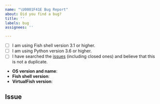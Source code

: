 ```yaml
---
name: "\U0001F41E Bug Report"
about: Did you find a bug?
title: ''
labels: bug
assignees: ''

---
```


<!--
  Hi there! Thank you for discovering and submitting an issue.

  Before you submit this, let’s make sure of a few things.
  Please make sure the following boxes are ticked if they are correct.
  If not, please try and fulfill them first.
-->

<!-- Checked checkbox should look like this: [x] -->
- [ ] I am using Fish shell version 3.1 or higher.
- [ ] I am using Python version 3.6 or higher.
- [ ] I have searched the [issues](https://github.com/justinmayer/virtualfish/issues?q=is%3Aissue) (including closed ones) and believe that this is not a duplicate.

<!--
  Once the above boxes are checked, if you are able to fill in the following list
  with your information, it would be very helpful for maintainers.
-->

- **OS version and name**: <!-- Replace with version + name -->
- **Fish shell version**: <!-- Replace with version -->
- **VirtualFish version**: <!-- Replace with version -->

## Issue
<!--
  Now feel free to write your issue. Please avoid vague phrases like “[…] doesn’t work”.
  Be descriptive! Thanks again 🙌 ❤️
-->
